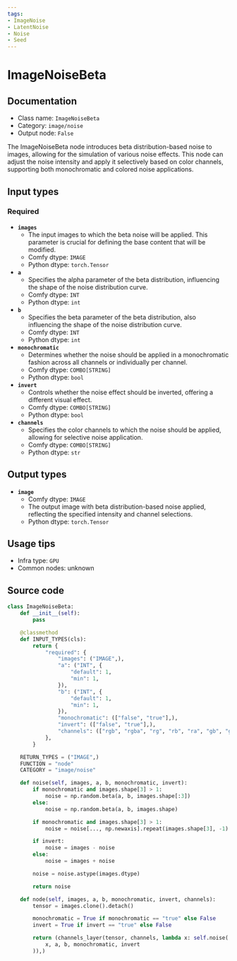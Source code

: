 ```yaml
---
tags:
- ImageNoise
- LatentNoise
- Noise
- Seed
---
```


# ImageNoiseBeta
## Documentation
- Class name: `ImageNoiseBeta`
- Category: `image/noise`
- Output node: `False`

The ImageNoiseBeta node introduces beta distribution-based noise to images, allowing for the simulation of various noise effects. This node can adjust the noise intensity and apply it selectively based on color channels, supporting both monochromatic and colored noise applications.
## Input types
### Required
- **`images`**
    - The input images to which the beta noise will be applied. This parameter is crucial for defining the base content that will be modified.
    - Comfy dtype: `IMAGE`
    - Python dtype: `torch.Tensor`
- **`a`**
    - Specifies the alpha parameter of the beta distribution, influencing the shape of the noise distribution curve.
    - Comfy dtype: `INT`
    - Python dtype: `int`
- **`b`**
    - Specifies the beta parameter of the beta distribution, also influencing the shape of the noise distribution curve.
    - Comfy dtype: `INT`
    - Python dtype: `int`
- **`monochromatic`**
    - Determines whether the noise should be applied in a monochromatic fashion across all channels or individually per channel.
    - Comfy dtype: `COMBO[STRING]`
    - Python dtype: `bool`
- **`invert`**
    - Controls whether the noise effect should be inverted, offering a different visual effect.
    - Comfy dtype: `COMBO[STRING]`
    - Python dtype: `bool`
- **`channels`**
    - Specifies the color channels to which the noise should be applied, allowing for selective noise application.
    - Comfy dtype: `COMBO[STRING]`
    - Python dtype: `str`
## Output types
- **`image`**
    - Comfy dtype: `IMAGE`
    - The output image with beta distribution-based noise applied, reflecting the specified intensity and channel selections.
    - Python dtype: `torch.Tensor`
## Usage tips
- Infra type: `GPU`
- Common nodes: unknown


## Source code
```python
class ImageNoiseBeta:
    def __init__(self):
        pass

    @classmethod
    def INPUT_TYPES(cls):
        return {
            "required": {
                "images": ("IMAGE",),
                "a": ("INT", {
                    "default": 1,
                    "min": 1,
                }),
                "b": ("INT", {
                    "default": 1,
                    "min": 1,
                }),
                "monochromatic": (["false", "true"],),
                "invert": (["false", "true"],),
                "channels": (["rgb", "rgba", "rg", "rb", "ra", "gb", "ga", "ba", "r", "g", "b", "a"],),
            },
        }

    RETURN_TYPES = ("IMAGE",)
    FUNCTION = "node"
    CATEGORY = "image/noise"

    def noise(self, images, a, b, monochromatic, invert):
        if monochromatic and images.shape[3] > 1:
            noise = np.random.beta(a, b, images.shape[:3])
        else:
            noise = np.random.beta(a, b, images.shape)

        if monochromatic and images.shape[3] > 1:
            noise = noise[..., np.newaxis].repeat(images.shape[3], -1)

        if invert:
            noise = images - noise
        else:
            noise = images + noise

        noise = noise.astype(images.dtype)

        return noise

    def node(self, images, a, b, monochromatic, invert, channels):
        tensor = images.clone().detach()

        monochromatic = True if monochromatic == "true" else False
        invert = True if invert == "true" else False

        return (channels_layer(tensor, channels, lambda x: self.noise(
            x, a, b, monochromatic, invert
        )),)

```
